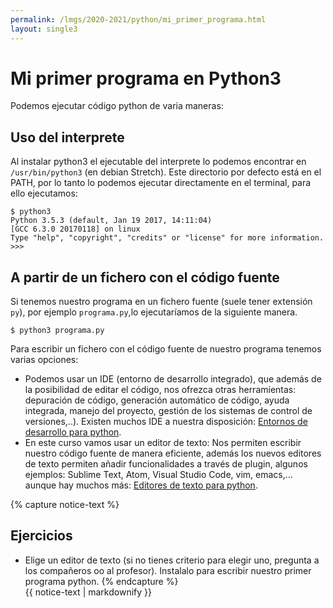 ```yaml
---
permalink: /lmgs/2020-2021/python/mi_primer_programa.html
layout: single3
---
```


# Mi primer programa en Python3

Podemos ejecutar código python de varia maneras:

## Uso del interprete

Al instalar python3 el ejecutable del interprete lo podemos encontrar en `/usr/bin/python3` (en debian Stretch). Este directorio por defecto está en el PATH, por lo tanto lo podemos ejecutar directamente en el terminal, para ello ejecutamos:

	$ python3
    Python 3.5.3 (default, Jan 19 2017, 14:11:04) 
    [GCC 6.3.0 20170118] on linux
    Type "help", "copyright", "credits" or "license" for more information.
    >>> 

## A partir de un fichero con el código fuente

Si tenemos nuestro programa en un fichero fuente (suele tener extensión `py`), por ejemplo `programa.py`,lo ejecutaríamos de la siguiente manera.
	
	$ python3 programa.py

Para escribir un fichero con el código fuente de nuestro programa tenemos varias opciones:

* Podemos usar un IDE (entorno de desarrollo integrado), que además de la posibilidad  de editar el código, nos ofrezca otras herramientas: depuración de código, generación automático de código, ayuda integrada, manejo del proyecto, gestión de los sistemas de control de versiones,..). Existen muchos IDE a nuestra disposición: [Entornos de desarrollo para python](https://wiki.python.org/moin/IntegratedDevelopmentEnvironments).
* En este curso vamos usar un editor de texto: Nos permiten escribir nuestro código fuente de manera eficiente, además los nuevos editores de texto permiten añadir funcionalidades a través de plugin, algunos ejemplos: Sublime Text, Atom, Visual Studio Code, vim, emacs,... aunque hay muchos más:  [Editores de texto para python](https://wiki.python.org/moin/PythonEditors).

{% capture notice-text %}
## Ejercicios

* Elige un editor de texto (si no tienes criterio para elegir uno, pregunta a los compañeros oo al profesor). Instalalo para escribir nuestro primer programa python.
{% endcapture %}<div class="notice--info">{{ notice-text | markdownify }}</div>